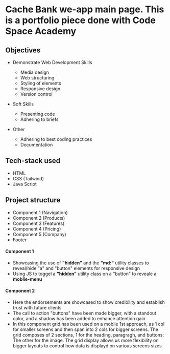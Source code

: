 # Cache Bank we-app main page. This is a portfolio piece done with Code Space Academy

## Objectives

- Demonstrate Web Development Skills
    - Media design
    - Web structuring
    - Styling of elements
    - Responsive design
    - Version control

- Soft Skills
    - Presenting code
    - Adhering to briefs

- Other
    - Adhering to best coding practices
    - Documentation

## Tech-stack used
    
- HTML
- CSS (Tailwind)
- Java Script

## Project structure

- Component 1 (Navigation)
- Component 2 (Products)
- Component 3 (Features)
- Component 4 (Pricing)
- Component 5 (Company)
- Footer

#### Component 1

- Showcasing the use of **"hidden"** and the **"md:"** utility classes to reveal/hide "a" and "button" elements for responsive design
- Using JS to toggel a **"hidden"** utility class on a "button" to reveale a **moblie-menu**

#### Component 2

- Here the endorsements are showcased to show credibility and establish trust with future clients
- The call to action "buttons" have been made bigger, with a standout color, and a shadow has been added to enhance attention gain
- In this component grid has been used on a mobile 1st approach, as 1 col for smaller screens and then span into 2 cols for bigger screens. The grid composes of 2 sections, 1 for the heading, paragragh, and buttons; The other for the image. The grid display allows us more flexibility on bigger layouts to control how data is displayd on various screens sizes